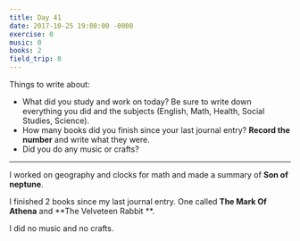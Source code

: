 ```yaml
---
title: Day 41
date: 2017-10-25 19:00:00 -0000
exercise: 0
music: 0
books: 2
field_trip: 0
---
```

Things to write about:

* What did you study and work on today? Be sure to write down everything you did and the subjects (English, Math, Health, Social Studies, Science).
* How many books did you finish since your last journal entry? **Record the number** and write what they were.
* Did you do any music or crafts?

***

I worked on geography and clocks for math and made a summary of **Son of neptune**.

I finished 2 books since my last journal entry. One called **The Mark Of Athena** and **The Velveteen Rabbit **.

I did no music and no crafts.

